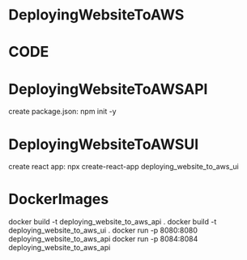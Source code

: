 # DeployingWebsiteToAWS

# CODE
# DeployingWebsiteToAWSAPI
create package.json: npm init -y

# DeployingWebsiteToAWSUI
create react app: npx create-react-app deploying_website_to_aws_ui


# DockerImages
docker build -t deploying_website_to_aws_api .
docker build -t deploying_website_to_aws_ui .
docker run -p 8080:8080 deploying_website_to_aws_api
docker run -p 8084:8084 deploying_website_to_aws_api